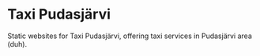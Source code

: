 # Taxi Pudasjärvi

Static websites for Taxi Pudasjärvi, offering taxi services in Pudasjärvi area (duh).

